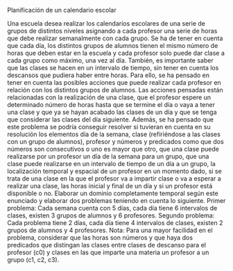 Planificación de un calendario escolar

Una escuela desea realizar los calendarios escolares de una serie de grupos de distintos niveles asignando a cada profesor una serie de horas que debe realizar semanalmente con cada grupo.
Se ha de tener en cuenta que cada día, los distintos grupos de alumnos tienen el mismo número de horas que deben estar en la escuela y cada profesor solo puede dar clase a cada grupo como máximo, una vez al día.
También, es importante saber que las clases se hacen en un intervalo de tiempo, sin tener en cuenta los descansos que pudiera haber entre horas.
Para ello, se ha pensado en tener en cuenta las posibles acciones que puede realizar cada profesor en relación con los distintos grupos de alumnos. Las acciones pensadas están relacionadas con la realización de una clase, que el profesor espere un determinado número de horas hasta que se termine el día o vaya a tener una clase y que ya se hayan acabado las clases de un día y que se tenga que considerar las clases del día siguiente.
Además, se ha pensado que este problema se podría conseguir resolver si tuvieran en cuenta en su resolución los elementos día de la semana, clase (refiriéndose a las clases con un grupo de alumnos), profesor y números y predicados como que dos números son consecutivos o uno es mayor que otro, que una clase puede realizarse por un profesor un día de la semana para un grupo, que una clase puede realizarse en un intervalo de tiempo de un día a un grupo, la localización temporal y espacial de un profesor en un momento dado, si se trata de una clase en la que el profesor va a impartir clase o va a esperar a realizar una clase, las horas inicial y final de un día y si un profesor está disponible o no.
Elaborar un dominio completamente temporal según este enunciado y elaborar dos problemas teniendo en cuenta lo siguiente.
Primer problema: Cada semana cuenta con 5 días, cada día tiene 6 intervalos de clases, existen 3 grupos de alumnos y 6 profesores.
Segundo problema: Cada problema tiene 2 días, cada día tiene 4 intervalos de clases, existen 2 grupos de alumnos y 4 profesores.
Nota: Para una mayor facilidad en el problema, considerar que las horas son números y que haya dos predicados que distingan las clases entre clases de descanso para el profesor (c0) y clases en las que imparte una materia un profesor a un grupo (c1, c2, c3).
